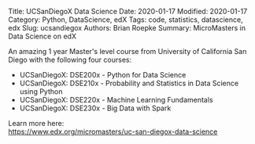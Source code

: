 Title: UCSanDiegoX Data Science
Date: 2020-01-17
Modified: 2020-01-17
Category: Python, DataScience, edX
Tags: code, statistics, datascience, edx
Slug: ucsandiegox
Authors: Brian Roepke
Summary: MicroMasters in Data Science on edX


An amazing 1 year Master's level course from University of California San Diego with the following four courses:

* UCSanDiegoX: DSE200x - Python for Data Science
* UCSanDiegoX: DSE210x - Probability and Statistics in Data Science using Python
* UCSanDiegoX: DSE220x - Machine Learning Fundamentals
* UCSanDiegoX: DSE230x - Big Data with Spark

Learn more here:  
https://www.edx.org/micromasters/uc-san-diegox-data-science
